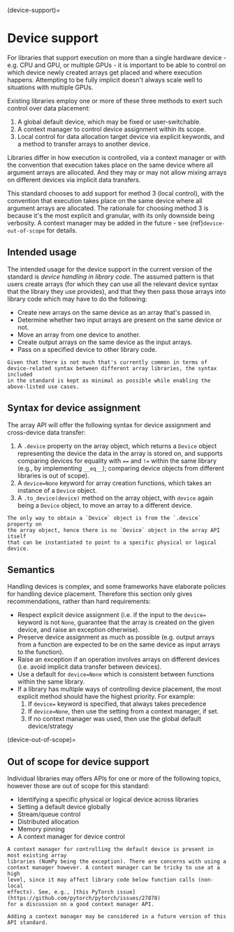 (device-support)=

# Device support

For libraries that support execution on more than a single hardware device - e.g. CPU and GPU, or multiple GPUs - it is important to be able to control on which device newly created arrays get placed and where execution happens. Attempting to be fully implicit doesn't always scale well to situations with multiple GPUs.

Existing libraries employ one or more of these three methods to exert such control over data placement:

1. A global default device, which may be fixed or user-switchable.
2. A context manager to control device assignment within its scope.
3. Local control for data allocation target device via explicit keywords, and a method to transfer arrays to another device.

Libraries differ in how execution is controlled, via a context manager or with the convention that execution takes place on the same device where all argument arrays are allocated. And they may or may not allow mixing arrays on different devices via implicit data transfers.

This standard chooses to add support for method 3 (local control), with the convention that execution takes place on the same device where all argument arrays are allocated. The rationale for choosing method 3 is because it's the most explicit and granular, with its only downside being verbosity. A context manager may be added in the future - see {ref}`device-out-of-scope` for details.


## Intended usage

The intended usage for the device support in the current version of the
standard is _device handling in library code_. The assumed pattern is that
users create arrays (for which they can use all the relevant device syntax
that the library they use provides), and that they then pass those arrays
into library code which may have to do the following:

- Create new arrays on the same device as an array that's passed in.
- Determine whether two input arrays are present on the same device or not.
- Move an array from one device to another.
- Create output arrays on the same device as the input arrays.
- Pass on a specified device to other library code.

```{note}
Given that there is not much that's currently common in terms of
device-related syntax between different array libraries, the syntax included
in the standard is kept as minimal as possible while enabling the
above-listed use cases.
```

## Syntax for device assignment

The array API will offer the following syntax for device assignment and
cross-device data transfer:

1. A `.device` property on the array object, which returns a `Device` object
  representing the device the data in the array is stored on, and supports
  comparing devices for equality with `==` and `!=` within the same library
  (e.g., by implementing `__eq__`); comparing device objects from different
  libraries is out of scope).
2. A `device=None` keyword for array creation functions, which takes an
   instance of a `Device` object.
3. A `.to_device(device)` method on the array object, with `device` again being
   a `Device` object, to move an array to a different device.

```{note}
The only way to obtain a `Device` object is from the `.device` property on
the array object, hence there is no `Device` object in the array API itself
that can be instantiated to point to a specific physical or logical device.
```


## Semantics

Handling devices is complex, and some frameworks have elaborate policies for
handling device placement. Therefore this section only gives recommendations,
rather than hard requirements:

- Respect explicit device assignment (i.e. if the input to the `device=` keyword
  is not `None`, guarantee that the array is created on the given device, and
  raise an exception otherwise).
- Preserve device assignment as much as possible (e.g. output arrays from a
  function are expected to be on the same device as input arrays to the
  function).
- Raise an exception if an operation involves arrays on different devices
  (i.e. avoid implicit data transfer between devices).
- Use a default for `device=None` which is consistent between functions
  within the same library.
- If a library has multiple ways of controlling device placement, the most
  explicit method should have the highest priority. For example:
    1. If `device=` keyword is specified, that always takes precedence
    2. If `device=None`, then use the setting from a context manager, if set.
    3. If no context manager was used, then use the global default device/strategy


(device-out-of-scope)=

## Out of scope for device support

Individual libraries may offers APIs for one or more of the following topics,
however those are out of scope for this standard:

- Identifying a specific physical or logical device across libraries
- Setting a default device globally
- Stream/queue control
- Distributed allocation
- Memory pinning
- A context manager for device control

```{note}
A context manager for controlling the default device is present in most existing array
libraries (NumPy being the exception). There are concerns with using a
context manager however. A context manager can be tricky to use at a high
level, since it may affect library code below function calls (non-local
effects). See, e.g., [this PyTorch issue](https://github.com/pytorch/pytorch/issues/27878)
for a discussion on a good context manager API.

Adding a context manager may be considered in a future version of this API standard.
```
